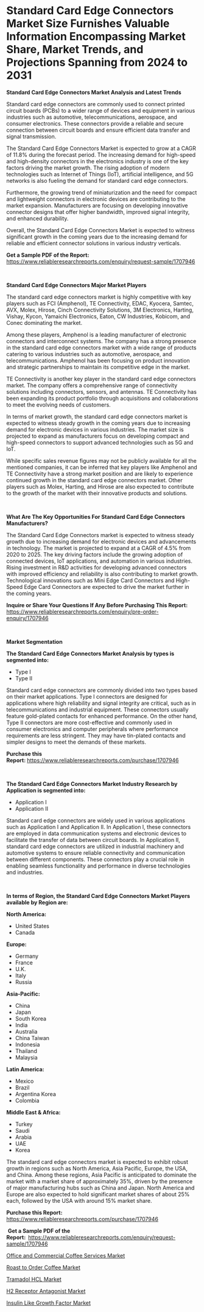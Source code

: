 <p><h1>Standard Card Edge Connectors Market Size Furnishes Valuable Information Encompassing Market Share, Market Trends, and Projections Spanning from 2024 to 2031</h1></p><p><strong>Standard Card Edge Connectors Market Analysis and Latest Trends</strong></p>
<p><p>Standard card edge connectors are commonly used to connect printed circuit boards (PCBs) to a wider range of devices and equipment in various industries such as automotive, telecommunications, aerospace, and consumer electronics. These connectors provide a reliable and secure connection between circuit boards and ensure efficient data transfer and signal transmission.</p><p>The Standard Card Edge Connectors Market is expected to grow at a CAGR of 11.8% during the forecast period. The increasing demand for high-speed and high-density connectors in the electronics industry is one of the key factors driving the market growth. The rising adoption of modern technologies such as Internet of Things (IoT), artificial intelligence, and 5G networks is also fueling the demand for standard card edge connectors.</p><p>Furthermore, the growing trend of miniaturization and the need for compact and lightweight connectors in electronic devices are contributing to the market expansion. Manufacturers are focusing on developing innovative connector designs that offer higher bandwidth, improved signal integrity, and enhanced durability.</p><p>Overall, the Standard Card Edge Connectors Market is expected to witness significant growth in the coming years due to the increasing demand for reliable and efficient connector solutions in various industry verticals.</p></p>
<p><strong>Get a Sample PDF of the Report:&nbsp;</strong> <a href="https://www.reliableresearchreports.com/enquiry/request-sample/1707946">https://www.reliableresearchreports.com/enquiry/request-sample/1707946</a></p>
<p>&nbsp;</p>
<p><strong>Standard Card Edge Connectors Major Market Players</strong></p>
<p><p>The standard card edge connectors market is highly competitive with key players such as FCI (Amphenol), TE Connectivity, EDAC, Kyocera, Samtec, AVX, Molex, Hirose, Cinch Connectivity Solutions, 3M Electronics, Harting, Vishay, Kycon, Yamaichi Electronics, Eaton, CW Industries, Kobicom, and Conec dominating the market.</p><p>Among these players, Amphenol is a leading manufacturer of electronic connectors and interconnect systems. The company has a strong presence in the standard card edge connectors market with a wide range of products catering to various industries such as automotive, aerospace, and telecommunications. Amphenol has been focusing on product innovation and strategic partnerships to maintain its competitive edge in the market.</p><p>TE Connectivity is another key player in the standard card edge connectors market. The company offers a comprehensive range of connectivity solutions including connectors, sensors, and antennas. TE Connectivity has been expanding its product portfolio through acquisitions and collaborations to meet the evolving needs of customers.</p><p>In terms of market growth, the standard card edge connectors market is expected to witness steady growth in the coming years due to increasing demand for electronic devices in various industries. The market size is projected to expand as manufacturers focus on developing compact and high-speed connectors to support advanced technologies such as 5G and IoT.</p><p>While specific sales revenue figures may not be publicly available for all the mentioned companies, it can be inferred that key players like Amphenol and TE Connectivity have a strong market position and are likely to experience continued growth in the standard card edge connectors market. Other players such as Molex, Harting, and Hirose are also expected to contribute to the growth of the market with their innovative products and solutions.</p></p>
<p>&nbsp;</p>
<p><strong>What Are The Key Opportunities For Standard Card Edge Connectors Manufacturers?</strong></p>
<p><p>The Standard Card Edge Connectors market is expected to witness steady growth due to increasing demand for electronic devices and advancements in technology. The market is projected to expand at a CAGR of 4.5% from 2020 to 2025. The key driving factors include the growing adoption of connected devices, IoT applications, and automation in various industries. Rising investment in R&D activities for developing advanced connectors with improved efficiency and reliability is also contributing to market growth. Technological innovations such as Mini Edge Card Connectors and High-Speed Edge Card Connectors are expected to drive the market further in the coming years.</p></p>
<p><strong>Inquire or Share Your Questions If Any Before Purchasing This Report:</strong> <a href="https://www.reliableresearchreports.com/enquiry/pre-order-enquiry/1707946">https://www.reliableresearchreports.com/enquiry/pre-order-enquiry/1707946</a></p>
<p>&nbsp;</p>
<p><strong>Market Segmentation</strong></p>
<p><strong>The Standard Card Edge Connectors Market Analysis by types is segmented into:</strong></p>
<p><ul><li>Type I</li><li>Type II</li></ul></p>
<p><p>Standard card edge connectors are commonly divided into two types based on their market applications. Type I connectors are designed for applications where high reliability and signal integrity are critical, such as in telecommunications and industrial equipment. These connectors usually feature gold-plated contacts for enhanced performance. On the other hand, Type II connectors are more cost-effective and commonly used in consumer electronics and computer peripherals where performance requirements are less stringent. They may have tin-plated contacts and simpler designs to meet the demands of these markets.</p></p>
<p><strong>Purchase this Report:&nbsp;</strong><a href="https://www.reliableresearchreports.com/purchase/1707946">https://www.reliableresearchreports.com/purchase/1707946</a></p>
<p>&nbsp;</p>
<p><strong>The Standard Card Edge Connectors Market Industry Research by Application is segmented into:</strong></p>
<p><ul><li>Application I</li><li>Application II</li></ul></p>
<p><p>Standard card edge connectors are widely used in various applications such as Application I and Application II. In Application I, these connectors are employed in data communication systems and electronic devices to facilitate the transfer of data between circuit boards. In Application II, standard card edge connectors are utilized in industrial machinery and automotive systems to ensure reliable connectivity and communication between different components. These connectors play a crucial role in enabling seamless functionality and performance in diverse technologies and industries.</p></p>
<p>&nbsp;</p>
<p><strong>In terms of Region, the Standard Card Edge Connectors Market Players available by Region are:</strong></p>
<p>
    <p> <strong> North America: </strong>
        <ul>
            <li>United States</li>
            <li>Canada</li>
        </ul>
        </p> 
    <p> <strong> Europe: </strong>
        <ul>
            <li>Germany</li>
            <li>France</li>
            <li>U.K.</li>
            <li>Italy</li>
            <li>Russia</li>
        </ul>
        </p> 
    <p> <strong> Asia-Pacific: </strong>
        <ul>
            <li>China</li>
            <li>Japan</li>
            <li>South Korea</li>
            <li>India</li>
            <li>Australia</li>
            <li>China Taiwan</li>
            <li>Indonesia</li>
            <li>Thailand</li>
            <li>Malaysia</li>
        </ul>
        </p> 
    <p> <strong> Latin America: </strong>
        <ul>
            <li>Mexico</li>
            <li>Brazil</li>
            <li>Argentina Korea</li>
            <li>Colombia</li>
        </ul>
        </p> 
    <p> <strong> Middle East & Africa: </strong>
        <ul>
            <li>Turkey</li>
            <li>Saudi</li>
            <li>Arabia</li>
            <li>UAE</li>
            <li>Korea</li>
        </ul>
    </p>
    </p>
<p><p>The standard card edge connectors market is expected to exhibit robust growth in regions such as North America, Asia Pacific, Europe, the USA, and China. Among these regions, Asia Pacific is anticipated to dominate the market with a market share of approximately 35%, driven by the presence of major manufacturing hubs such as China and Japan. North America and Europe are also expected to hold significant market shares of about 25% each, followed by the USA with around 15% market share.</p></p>
<p><strong>Purchase this Report: </strong><a href="https://www.reliableresearchreports.com/purchase/1707946">https://www.reliableresearchreports.com/purchase/1707946</a></p>
<p>&nbsp;<strong>Get a Sample PDF of the Report:&nbsp;&nbsp;</strong><a href="https://www.reliableresearchreports.com/enquiry/request-sample/1707946">https://www.reliableresearchreports.com/enquiry/request-sample/1707946</a></p>
<p><strong></strong></p>
<p><p><a href="https://github.com/PeterParrish5/Market-Research-Report-List-3/blob/main/office-and-commercial-coffee-services-market.md">Office and Commercial Coffee Services Market</a></p><p><a href="https://github.com/laholand/Market-Research-Report-List-2/blob/main/roast-to-order-coffee-market.md">Roast to Order Coffee Market</a></p><p><a href="https://medium.com/@myrticecole/analyzing-tramadol-hcl-market-global-industry-perspective-and-forecast-2024-to-2031-de74f4530843">Tramadol HCL Market</a></p><p><a href="https://medium.com/@samanthamason1930/h2-receptor-antagonist-market-competitive-analysis-market-trends-and-forecast-to-2031-6603c69bb608">H2 Receptor Antagonist Market</a></p><p><a href="https://medium.com/@myrticecole/insulin-like-growth-factor-market-size-cagr-trends-2024-2030-017d99d994b6">Insulin Like Growth Factor Market</a></p></p>
